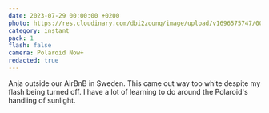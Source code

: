 ```yaml
---
date: 2023-07-29 00:00:00 +0200
photo: https://res.cloudinary.com/dbi2zounq/image/upload/v1696575747/005_l9gu2k.jpg
category: instant
pack: 1
flash: false
camera: Polaroid Now+
redacted: true
---
```

Anja outside our AirBnB in Sweden. This came out way too white despite my flash being turned off. I have a lot of learning to do around the Polaroid's handling of sunlight.